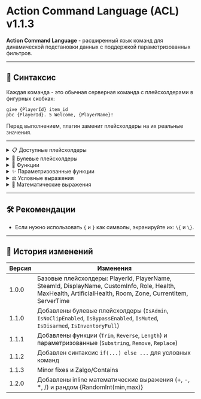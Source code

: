 # Action Command Language (ACL) v1.1.3

**Action Command Language** - расширенный язык команд для динамической подстановки данных с поддержкой параметризованных фильтров.

---

## 📌 Синтаксис
Каждая команда - это обычная серверная команда с плейсхолдерами в фигурных скобках:  
```
give {PlayerId} item_id
pbc {PlayerId}. 5 Welcome, {PlayerName}!
```

Перед выполнением, плагин заменит плейсхолдеры на их реальные значения.

---

<details>
<summary>📋 Доступные плейсхолдеры</summary>

### Player
| Плейсхолдер | Пример | Описание |
|-------------|--------|----------|
| `{PlayerId}` | `12` | Внутренний ID игрока в сессии |
| `{PlayerName}` | `Greetings` | Ник игрока (Steam) |
| `{SteamId}` | `76561198000000000` | Steam ID игрока |
| `{DisplayName}` | `Павел Техников` | Отображаемое имя игрока |
| `{CustomInfo}` | `MTF` | Дополнительная информация |
| `{RoleTypeId}` | `Scientist` | Роль игрока |
| `{Health}` | `85` | Текущее здоровье игрока |
| `{MaxHealth}` | `100` | Максимальное здоровье |
| `{ArtificialHealth}` | `75` | Artificial здоровье (AHP) |
| `{Room}` | `LczStraight` \| `null` | Комната игрока |
| `{Zone}` | `HeavyContainment` \| `null` | Зона игрока |
| `{CurrentItem}` | `Flashlight` \| `null` | Предмет игрока в руках |
| `{ServerTime}` | `14:55:21` | Время сервера |
| `{GroupColor}` | `#FF0000` | Цвет группы (HEX) |
| `{HumeShield}` | `25` |  Щит SCP-127 |
| `{MaxHumeShield}` | `100` | Максимальный щит SCP-127 |
| `{GameObject}` | `-` | GameObject игрока |
| `{GroupName}` | `Владелец проекта` \| `null ` | Название группы |

### Server

| Плейсхолдер | Пример | Описание |
|-------------|--------|----------|
| `{PlayerCount}` | `25` | Кол-во людей на сервере |
| `{MaxPlayerCount}` | `35` | Макс кол-во людей на сервере |
| `{Tps}` | `12` | Текущий TPS |
| `{MaxTps}` | `60` | Макс TPS |
| `{Port}` | `7778` | Текущий порт |
                
</details>

<details>
<summary>🔀 Булевые плейсхолдеры</summary>

| Плейсхолдер | Пример | Описание |
|-------------|--------|----------|
| `{IsAdmin}` | `true` | Есть ли у игрока доступ к админ панели |
| `{IsNoClipEnabled}` | `false` | Включен ли noclip |
| `{IsBypassEnabled}` | `true` | Включен ли bypass |
| `{IsMuted}` | `false` | Заглушен ли игрок |
| `{IsDisarmed}` | `false` | Связан ли игрок |
| `{IsInventoryFull}` | `true` | Полон ли инвентарь |
| `{IsWithoutItems}` | `true` | Пуст ли инвентарь |
| `{IsIntercomMuted}` | `true` | Заглушен ли intercom у игрока |
| `{DoNotTrack}` | `false` | Доступен ли IP игрока |
| `{HasReservedSlot}` | `true` | Имеется ли доп. слот у игрока |
| `{IsOutOfAmmo}` | `true` | Закончились ли патроны у игрока |
| `{IsSpeaking}` | `false` | Говорит ли игрок |
| `{IsUsingRadio}` | `false` | Говорит ли игрок в рацию сейчас |

</details>

<details>
<summary>🎯 Функции</summary>
К плейсхолдерам можно применять функции через двоеточие `:`.  
Например:
  
```
pbc {PlayerId}. 5 "{PlayerName:Upper} joined the game!"
```

**Доступные функции:**
| Функция | Описание |
|--------|----------|
| `Upper` | Перевод строки в верхний регистр |
| `Lower` | Перевод строки в нижний регистр |
| `Trim` | Удаление пробелов по краям |
| `Reverse` | Разворот строки |
| `Length` | Длина строки в символах |
</details>

<details>
<summary>✨ Параметризованные функции</summary>
К плейсхолдерам можно применять функции через двоеточие `:`.  
Например:
  
```
pbc {PlayerId}. 5 "PLAYER: {PlayerName:Remove(test)}"
```

| Функция | Синтаксис | Пример | Результат |
|--------|-----------|--------|-----------|
| `Substring` | `{var:Substring(start,length)}` | `{Name:Substring(0,3)}` | `Joh` (из `John`) |
| `Remove` | `{var:Remove(text)}` | `{Text:Remove(bad)}` | Удаляет подстроку |
| `Replace` | `{var:Replace(old,new)}` | `{Role:Replace(Sci,Dr)}` | `Dr` вместо `Sci` |
| `Zalgo`    | `{var:Zalgo}`  | `{Name:Zalgo}`        | `J̿o͗h͛nͫ` (искажённый текст) |
| `Contains`    | `{var:Contains(text)}`  | `{Text:Contains(abc)}`        | `true/false` |
| `RandomInt`    | `{var:RandomInt(var,var)}`  | `{var:RandomInt(1,10)}`        | `int (2/3/4)` |


</details>

<details>
<summary>⚖ Условные выражения</summary>

В ACL поддерживаются условные блоки `if (...) else ...`.  
Они позволяют выполнять разные команды в зависимости от значений.

Пример:
```
if({IsAdmin}) pbc {PlayerId}. 5 "Welcome, mighty admin {PlayerName}!"
else pbc {PlayerId}. 5 "Welcome, {PlayerName}!"
```

Можно использовать вложенные проверки:
```
if({Role}==Scientist) give {PlayerId} medkit
else if({Role}==ClassD) give {PlayerId} flashlight
else {PlayerId}. 5 "Default spawn for {PlayerName}"
```

Поддерживаемые операции:
- `==` равно
- `!=` не равно
- `>` больше
- `<` меньше
- `>=` больше или равно
- `<=` меньше или равно

</details>


<details>
<summary>📐 Математические выражения</summary>

В плейсхолдерах поддерживаются inline математические операции: `+`, `-`, `*`, `/`.  
Они вычисляются после замены плейсхолдеров.

</details>

---

## 🛠 Рекомендации
- Если нужно использовать `{` и `}` как символы, экранируйте их: `\{` и `\}`.

---

## 📅 История изменений

| Версия | Изменения |
|--------|-----------|
| 1.0.0 | Базовые плейсхолдеры: PlayerId, PlayerName, SteamId, DisplayName, CustomInfo, Role, Health, MaxHealth, ArtificialHealth, Room, Zone, CurrentItem, ServerTime |
| 1.1.0 | Добавлены булевые плейсхолдеры (`IsAdmin`, `IsNoClipEnabled`, `IsBypassEnabled`, `IsMuted`, `IsDisarmed`, `IsInventoryFull`) |
| 1.1.1 | Добавлены функции (`Trim`, `Reverse`, `Length`) и параметризованные (`Substring`, `Remove`, `Replace`) |
| 1.1.2 | Добавлен синтаксис `if(...) else ...` для условных команд |
| 1.1.3 | Minor fixes и Zalgo/Contains |
| 1.2.0 | Добавлены inline математические выражения (+, -, *, /) и рандом {RandomInt(min,max)} |
